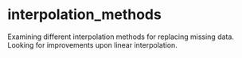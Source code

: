 # interpolation_methods
Examining different interpolation methods for replacing missing data. Looking for improvements upon linear interpolation.
